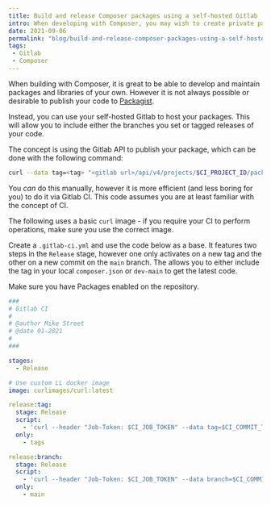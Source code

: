 ```yaml
---
title: Build and release Composer packages using a self-hosted Gitlab
intro: When developing with Composer, you may wish to create private packages and host them with Gitlab
date: 2021-09-06
permalink: "blog/build-and-release-composer-packages-using-a-self-hosted-gitlab/"
tags:
 - Gitlab
 - Composer
---
```


When building with Composer, it is great to be able to develop and maintain packages and libraries of your own. However it is not always possible or desirable to publish your code to [Packagist](https://packagist.org/).

Instead, you can use your self-hosted Gitlab to host your packages. This will allow you to include either the branches you set or tagged releases of your code.

The concept is using the Gitlab API to publish your package, which can be done with the following command:

```bash
curl --data tag=<tag> "<gitlab url>/api/v4/projects/$CI_PROJECT_ID/packages/composer"
```

You _can_ do this manually, however it is more efficient (and less boring for you) to do it via Gitlab CI. This code assumes you are at least familiar with the concept of CI.

The following uses a basic `curl` image - if you require your CI to perform operations, make sure you use the correct image.

Create a `.gitlab-ci.yml` and use the code below as a base. It features two steps in the `Release` stage, however one only activates on a new tag and the other on a new commit on the `main` branch. The allows you to either include the tag in your local `composer.json` or `dev-main` to get the latest code.

Make sure you have Packages enabled on the repository.

```yml
###
# Gitlab CI
#
# @author Mike Street
# @date 01-2021
#
###

stages:
  - Release

# Use custom LL docker image
image: curlimages/curl:latest

release:tag:
  stage: Release
  script:
    - 'curl --header "Job-Token: $CI_JOB_TOKEN" --data tag=$CI_COMMIT_TAG "<gitlab url>api/v4/projects/$CI_PROJECT_ID/packages/composer"'
  only:
    - tags

release:branch:
  stage: Release
  script:
    - 'curl --header "Job-Token: $CI_JOB_TOKEN" --data branch=$CI_COMMIT_BRANCH "<gitlab url>api/v4/projects/$CI_PROJECT_ID/packages/composer"'
  only:
    - main
```
